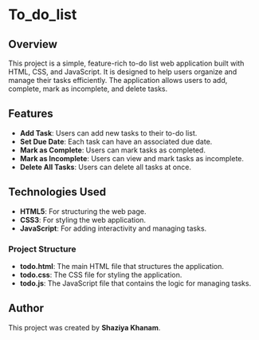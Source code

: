 # To_do_list
## Overview
This project is a simple, feature-rich to-do list web application built with HTML, CSS, and JavaScript. It is designed to help users organize and manage their tasks efficiently. The application allows users to add, complete, mark as incomplete, and delete tasks.

## Features
- **Add Task**: Users can add new tasks to their to-do list.
- **Set Due Date**: Each task can have an associated due date.
- **Mark as Complete**: Users can mark tasks as completed.
- **Mark as Incomplete**: Users can view and mark tasks as incomplete.
- **Delete All Tasks**: Users can delete all tasks at once.

## Technologies Used
- **HTML5**: For structuring the web page.
- **CSS3**: For styling the web application.
- **JavaScript**: For adding interactivity and managing tasks.

### Project Structure
- **todo.html**: The main HTML file that structures the application.
- **todo.css**: The CSS file for styling the application.
- **todo.js**: The JavaScript file that contains the logic for managing tasks.

## Author
This project was created by **Shaziya Khanam**.
 

